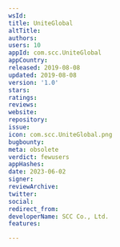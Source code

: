 ```yaml
---
wsId: 
title: UniteGlobal
altTitle: 
authors: 
users: 10
appId: com.scc.UniteGlobal
appCountry: 
released: 2019-08-08
updated: 2019-08-08
version: '1.0'
stars: 
ratings: 
reviews: 
website: 
repository: 
issue: 
icon: com.scc.UniteGlobal.png
bugbounty: 
meta: obsolete
verdict: fewusers
appHashes: 
date: 2023-06-02
signer: 
reviewArchive: 
twitter: 
social: 
redirect_from: 
developerName: SCC Co., Ltd.
features: 

---
```


